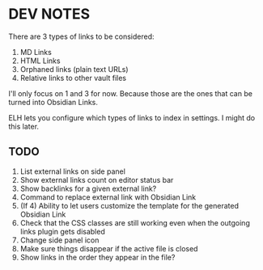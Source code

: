 # DEV NOTES

There are 3 types of links to be considered:

1. MD Links
2. HTML Links
3. Orphaned links (plain text URLs)
4. Relative links to other vault files

I'll only focus on 1 and 3 for now. Because those are the ones that can be turned into Obsidian Links.

ELH lets you configure which types of links to index in settings. I might do this later.

## TODO

1. List external links on side panel
2. Show external links count on editor status bar
3. Show backlinks for a given external link?
4. Command to replace external link with Obsidian Link
5. (If 4) Ability to let users customize the template for the generated Obsidian Link
6. Check that the CSS classes are still working even when the outgoing links plugin gets disabled
7. Change side panel icon
8. Make sure things disappear if the active file is closed
9. Show links in the order they appear in the file?
